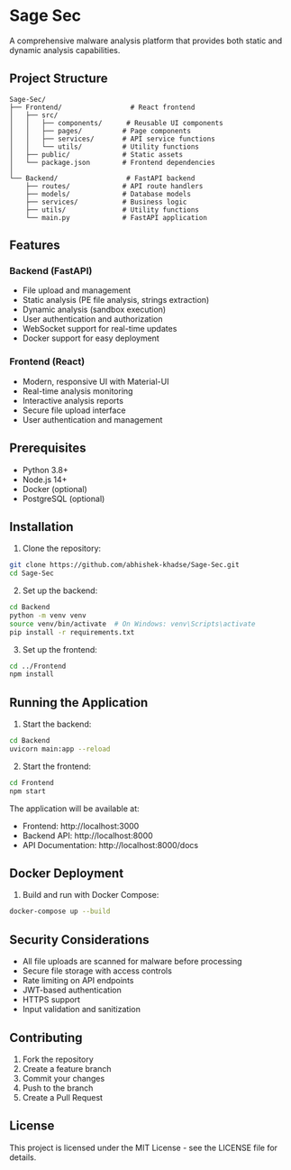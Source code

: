 # Sage Sec

A comprehensive malware analysis platform that provides both static and dynamic analysis capabilities.

## Project Structure

```
Sage-Sec/
├── Frontend/                 # React frontend
│   ├── src/
│   │   ├── components/      # Reusable UI components
│   │   ├── pages/          # Page components
│   │   ├── services/       # API service functions
│   │   └── utils/          # Utility functions
│   ├── public/             # Static assets
│   └── package.json        # Frontend dependencies
│
└── Backend/                 # FastAPI backend
    ├── routes/             # API route handlers
    ├── models/             # Database models
    ├── services/           # Business logic
    ├── utils/              # Utility functions
    └── main.py             # FastAPI application
```

## Features

### Backend (FastAPI)
- File upload and management
- Static analysis (PE file analysis, strings extraction)
- Dynamic analysis (sandbox execution)
- User authentication and authorization
- WebSocket support for real-time updates
- Docker support for easy deployment

### Frontend (React)
- Modern, responsive UI with Material-UI
- Real-time analysis monitoring
- Interactive analysis reports
- Secure file upload interface
- User authentication and management

## Prerequisites

- Python 3.8+
- Node.js 14+
- Docker (optional)
- PostgreSQL (optional)

## Installation

1. Clone the repository:
```bash
git clone https://github.com/abhishek-khadse/Sage-Sec.git
cd Sage-Sec
```

2. Set up the backend:
```bash
cd Backend
python -m venv venv
source venv/bin/activate  # On Windows: venv\Scripts\activate
pip install -r requirements.txt
```

3. Set up the frontend:
```bash
cd ../Frontend
npm install
```

## Running the Application

1. Start the backend:
```bash
cd Backend
uvicorn main:app --reload
```

2. Start the frontend:
```bash
cd Frontend
npm start
```

The application will be available at:
- Frontend: http://localhost:3000
- Backend API: http://localhost:8000
- API Documentation: http://localhost:8000/docs

## Docker Deployment

1. Build and run with Docker Compose:
```bash
docker-compose up --build
```

## Security Considerations

- All file uploads are scanned for malware before processing
- Secure file storage with access controls
- Rate limiting on API endpoints
- JWT-based authentication
- HTTPS support
- Input validation and sanitization

## Contributing

1. Fork the repository
2. Create a feature branch
3. Commit your changes
4. Push to the branch
5. Create a Pull Request

## License

This project is licensed under the MIT License - see the LICENSE file for details. 